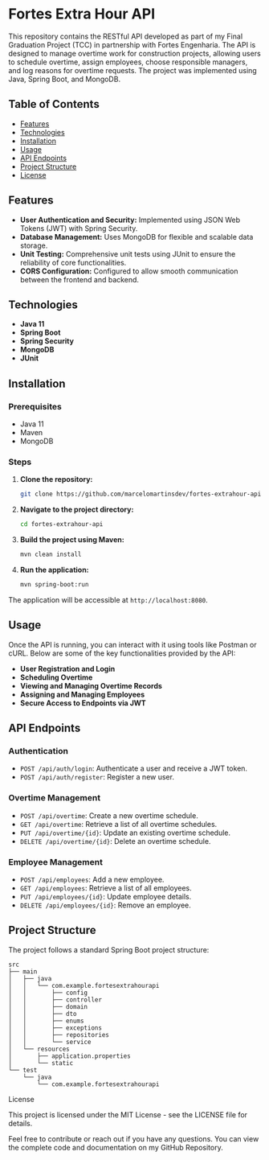 # Fortes Extra Hour API

This repository contains the RESTful API developed as part of my Final Graduation Project (TCC) in partnership with Fortes Engenharia. The API is designed to manage overtime work for construction projects, allowing users to schedule overtime, assign employees, choose responsible managers, and log reasons for overtime requests. The project was implemented using Java, Spring Boot, and MongoDB.

## Table of Contents

- [Features](#features)
- [Technologies](#technologies)
- [Installation](#installation)
- [Usage](#usage)
- [API Endpoints](#api-endpoints)
- [Project Structure](#project-structure)
- [License](#license)

## Features

- **User Authentication and Security:** Implemented using JSON Web Tokens (JWT) with Spring Security.
- **Database Management:** Uses MongoDB for flexible and scalable data storage.
- **Unit Testing:** Comprehensive unit tests using JUnit to ensure the reliability of core functionalities.
- **CORS Configuration:** Configured to allow smooth communication between the frontend and backend.

## Technologies

- **Java 11**
- **Spring Boot**
- **Spring Security**
- **MongoDB**
- **JUnit**

## Installation

### Prerequisites

- Java 11
- Maven
- MongoDB

### Steps

1. **Clone the repository:**
    ```bash
    git clone https://github.com/marcelomartinsdev/fortes-extrahour-api.git
    ```
2. **Navigate to the project directory:**
    ```bash
    cd fortes-extrahour-api
    ```
3. **Build the project using Maven:**
    ```bash
    mvn clean install
    ```
4. **Run the application:**
    ```bash
    mvn spring-boot:run
    ```

The application will be accessible at `http://localhost:8080`.

## Usage

Once the API is running, you can interact with it using tools like Postman or cURL. Below are some of the key functionalities provided by the API:

- **User Registration and Login**
- **Scheduling Overtime**
- **Viewing and Managing Overtime Records**
- **Assigning and Managing Employees**
- **Secure Access to Endpoints via JWT**

## API Endpoints

### Authentication

- `POST /api/auth/login`: Authenticate a user and receive a JWT token.
- `POST /api/auth/register`: Register a new user.

### Overtime Management

- `POST /api/overtime`: Create a new overtime schedule.
- `GET /api/overtime`: Retrieve a list of all overtime schedules.
- `PUT /api/overtime/{id}`: Update an existing overtime schedule.
- `DELETE /api/overtime/{id}`: Delete an overtime schedule.

### Employee Management

- `POST /api/employees`: Add a new employee.
- `GET /api/employees`: Retrieve a list of all employees.
- `PUT /api/employees/{id}`: Update employee details.
- `DELETE /api/employees/{id}`: Remove an employee.

## Project Structure

The project follows a standard Spring Boot project structure:

```plaintext
src
├── main
│   ├── java
│   │   └── com.example.fortesextrahourapi
│   │       ├── config
│   │       ├── controller
│   │       ├── domain
│   │       ├── dto
│   │       ├── enums
│   │       ├── exceptions
│   │       ├── repositories
│   │       └── service
│   └── resources
│       ├── application.properties
│       └── static
└── test
    └── java
        └── com.example.fortesextrahourapi
```
License

This project is licensed under the MIT License - see the LICENSE file for details.

Feel free to contribute or reach out if you have any questions. You can view the complete code and documentation on my GitHub Repository.
